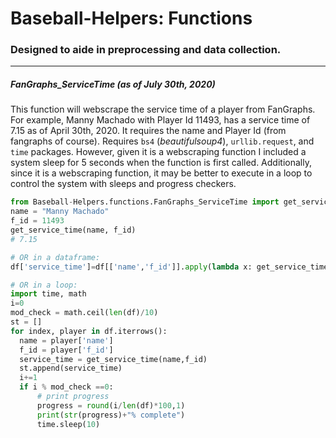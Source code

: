 # Baseball-Helpers: Functions
### Designed to aide in preprocessing and data collection.
***

##### FanGraphs_ServiceTime (as of July 30th, 2020)
  This function will webscrape the service time of a player from FanGraphs. For example, Manny Machado with Player Id 11493, has a service time of 7.15 as of April 30th, 2020. It requires the name and Player Id (from fangraphs of course). Requires `bs4` (*beautifulsoup4*), `urllib.request`, and `time` packages. However, given it is a webscraping function I included a system sleep for 5 seconds when the function is first called. Additionally, since it is a webscraping function, it may be better to execute in a loop to control the system with sleeps and progress checkers.
  ```python
from Baseball-Helpers.functions.FanGraphs_ServiceTime import get_service_time
name = "Manny Machado"
f_id = 11493
get_service_time(name, f_id)
# 7.15
  
# OR in a dataframe:
df['service_time']=df[['name','f_id']].apply(lambda x: get_service_time(x['name'], x['f_id']), axis=1)
  
# OR in a loop:
import time, math
i=0
mod_check = math.ceil(len(df)/10)
st = [] 
for index, player in df.iterrows():
    name = player['name']
    f_id = player['f_id']
    service_time = get_service_time(name,f_id)
    st.append(service_time)
    i+=1
    if i % mod_check ==0:
        # print progress
        progress = round(i/len(df)*100,1)
        print(str(progress)+"% complete")
        time.sleep(10)
  ```
